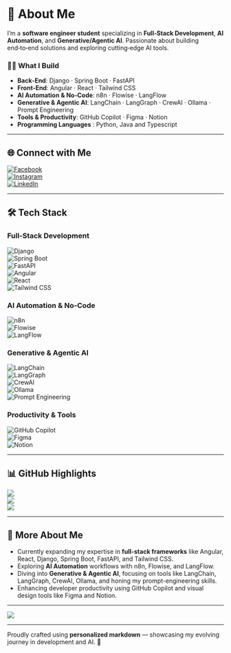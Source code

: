 # 💫 About Me
I’m a **software engineer student** specializing in **Full‑Stack Development**, **AI Automation**, and **Generative/Agentic AI**. Passionate about building end‑to‑end solutions and exploring cutting‑edge AI tools.

### 👨‍💻 What I Build
- **Back‑End**: Django · Spring Boot · FastAPI  
- **Front‑End**: Angular · React · Tailwind CSS  
- **AI Automation & No‑Code**: n8n · Flowise · LangFlow  
- **Generative & Agentic AI**: LangChain · LangGraph · CrewAI · Ollama · Prompt Engineering  
- **Tools & Productivity**: GitHub Copilot · Figma · Notion
- **Programming Languages** : Python, Java and Typescript 

---

## 🌐 Connect with Me
[![Facebook](https://img.shields.io/badge/Facebook-%231877F2.svg?logo=Facebook&logoColor=white)](https://facebook.com/ChakerElj)  
[![Instagram](https://img.shields.io/badge/Instagram-%23E4405F.svg?logo=Instagram&logoColor=white)](https://instagram.com/chaker026)  
[![LinkedIn](https://img.shields.io/badge/LinkedIn-%230077B5.svg?logo=linkedin&logoColor=white)](https://linkedin.com/in/chakerelj)

---

## 🛠️ Tech Stack

### Full‑Stack Development
![Django](https://img.shields.io/badge/django-%23092E20.svg?style=for-the-badge&logo=django&logoColor=white)  
![Spring Boot](https://img.shields.io/badge/springboot-%236DB33F.svg?style=for-the-badge&logo=springboot&logoColor=white)  
![FastAPI](https://img.shields.io/badge/FastAPI-005571.svg?style=for-the-badge&logo=fastapi&logoColor=white)  
![Angular](https://img.shields.io/badge/angular-%23DD0031.svg?style=for-the-badge&logo=angular&logoColor=white)  
![React](https://img.shields.io/badge/react-%2320232a.svg?style=for-the-badge&logo=react&logoColor=%2361DAFB)  
![Tailwind CSS](https://img.shields.io/badge/tailwindcss-%2338B2AC.svg?style=for-the-badge&logo=tailwind-css&logoColor=white)

### AI Automation & No‑Code
![n8n](https://img.shields.io/badge/n8n-%23EA4678.svg?style=for-the-badge&logo=n8n&logoColor=white)  
![Flowise](https://img.shields.io/badge/Flowise-30A7D7?style=for-the-badge&logo=flowise&logoColor=white)  
![LangFlow](https://img.shields.io/badge/LangFlow-FBDA55?style=for-the-badge&logo=langflow&logoColor=black)

### Generative & Agentic AI
![LangChain](https://img.shields.io/badge/LangChain-315CF5?style=for-the-badge&logo=langchain&logoColor=white)  
![LangGraph](https://img.shields.io/badge/LangGraph-FEAA2D?style=for-the-badge&logo=langgraph&logoColor=white)  
![CrewAI](https://img.shields.io/badge/CrewAI-3DA65B?style=for-the-badge&logo=crewai&logoColor=white)  
![Ollama](https://img.shields.io/badge/Ollama-FF6F61?style=for-the-badge&logo=ollama&logoColor=white)  
![Prompt Engineering](https://img.shields.io/badge/Prompt_Engineering-%23A626A4.svg?style=for-the-badge&logo=language&logoColor=white)

### Productivity & Tools
![GitHub Copilot](https://img.shields.io/badge/GitHub_Copilot-FF4B4B?style=for-the-badge&logo=github-copilot&logoColor=white)  
![Figma](https://img.shields.io/badge/Figma-%23F24E1E.svg?style=for-the-badge&logo=figma&logoColor=white)  
![Notion](https://img.shields.io/badge/Notion-%23000000.svg?style=for-the-badge&logo=notion&logoColor=white)

---

## 📊 GitHub Highlights
![](https://github-readme-stats.vercel.app/api?username=ChakerElj&theme=dracula&hide_border=false&include_all_commits=false&count_private=false)  
![](https://github-readme-streak-stats.herokuapp.com/?user=ChakerElj&theme=dracula&hide_border=false)  
![](https://github-readme-stats.vercel.app/api/top-langs/?username=ChakerElj&theme=dracula&hide_border=false&include_all_commits=false&count_private=false&layout=compact)

---

## 📌 More About Me
- Currently expanding my expertise in **full-stack frameworks** like Angular, React, Django, Spring Boot, FastAPI, and Tailwind CSS.  
- Exploring **AI Automation** workflows with n8n, Flowise, and LangFlow.  
- Diving into **Generative & Agentic AI**, focusing on tools like LangChain, LangGraph, CrewAI, Ollama, and honing my prompt-engineering skills.  
- Enhancing developer productivity using GitHub Copilot and visual design tools like Figma and Notion.

---

[![](https://visitcount.itsvg.in/api?id=ChakerElj&icon=0&color=0)](https://visitcount.itsvg.in)

---

Proudly crafted using **personalized markdown** — showcasing my evolving journey in development and AI. 🚀
